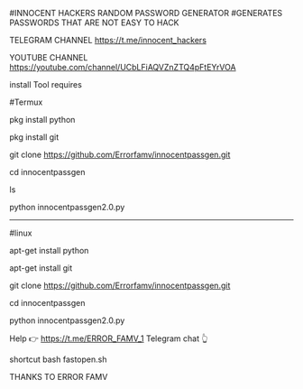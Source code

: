 #INNOCENT HACKERS RANDOM PASSWORD GENERATOR 
#GENERATES PASSWORDS THAT ARE NOT EASY TO HACK

TELEGRAM CHANNEL https://t.me/innocent_hackers

YOUTUBE CHANNEL https://youtube.com/channel/UCbLFiAQVZnZTQ4pFtEYrVOA

install Tool
requires

#Termux

pkg install python

pkg install git

git clone https://github.com/Errorfamv/innocentpassgen.git

cd innocentpassgen

ls

python innocentpassgen2.0.py 

______________________________
#linux

apt-get install python

apt-get install git

git clone https://github.com/Errorfamv/innocentpassgen.git

cd innocentpassgen

python innocentpassgen2.0.py

Help 👉 https://t.me/ERROR_FAMV_1
     Telegram chat 👆


shortcut
bash fastopen.sh

THANKS TO ERROR FAMV

